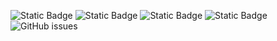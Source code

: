 ![Static Badge](https://img.shields.io/badge/blacklists-60-000000) ![Static Badge](https://img.shields.io/badge/blacklisted-3236260-cc0000) ![Static Badge](https://img.shields.io/badge/whitelisted-2244-00CC00) ![Static Badge](https://img.shields.io/badge/streaming_blacklist-28107-000000) ![GitHub issues](https://img.shields.io/github/issues/fabriziosalmi/blacklists)
